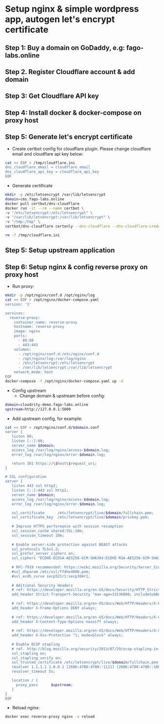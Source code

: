 # Setup nginx & simple wordpress app, autogen let's encrypt certificate

## Step 1: Buy a domain on GoDaddy, e.g: fago-labs.online
## Step 2. Register Cloudflare account & add domain
## Step 3: Get Cloudflare API key 
## Step 4: Install docker & docker-compose on proxy host

## Step 5: Generate let's encrypt certificate
- Create certbot config for cloudflare plugin. Please change cloudflare email and cloudflare api key below: 

```sh
cat << EOF > /tmp/cloudflare.ini
dns_cloudflare_email = cloudflare_email
dns_cloudflare_api_key = cloudflare_api_key
EOF
```

- Generate certificate

```sh
mkdir -p /etc/letsencrypt /var/lib/letsencrypt
domain=cms.fago-labs.online
docker pull certbot/dns-cloudflare
docker run -it --rm --name certbot \
-v "/etc/letsencrypt:/etc/letsencrypt" \
-v "/var/lib/letsencrypt:/var/lib/letsencrypt" \
-v "/tmp:/tmp" \
certbot/dns-cloudflare certonly --dns-cloudflare --dns-cloudflare-credentials /tmp/cloudflare.ini -d $domain

rm -f /tmp/cloudflare.ini
```

## Step 5: Setup upstream application
## Step 6: Setup nginx & config reverse proxy on proxy host

- Run proxy:

```sh
mkdir -p /opt/nginx/conf.d /opt/nginx/log
cat << EOF > /opt/nginx/docker-compose.yaml
version: '3'

services:
  reverse-proxy:
    container_name: reverse-proxy
    hostname: reverse-proxy
    image: nginx
    ports:
      - 80:80
      - 443:443
    volumes:
      - /opt/nginx/conf.d:/etc/nginx/conf.d
      - /opt/nginx/log:/var/log/nginx
      - /etc/letsencrypt:/etc/letsencrypt
      - /var/lib/letsencrypt:/var/lib/letsencrypt
    network_mode: host
EOF
docker-compose -f /opt/nginx/docker-compose.yaml up -d
```

- Config upstream
  - Change domain & upstream before config:
```sh
domain=cloudrity-demo.fago-labs.online
upstream=http://127.0.0.1:5000
```
  - Add upstream config, for example:
```sh
cat << EOF > /opt/nginx/conf.d/$domain.conf
server {
   listen 80;
   listen [::]:80; 	
   server_name $domain;
   access_log /var/log/nginx/access-$domain.log;
   error_log /var/log/nginx/error-$domain.log;

   return 301 https://\$host\$request_uri;
}

# SSL configuration
server {
   listen 443 ssl http2;
   listen [::]:443 ssl http2; 	
   server_name $domain;
   access_log /var/log/nginx/access-$domain.log;
   error_log /var/log/nginx/error-$domain.log;

   ssl_certificate      /etc/letsencrypt/live/$domain/fullchain.pem;
   ssl_certificate_key  /etc/letsencrypt/live/$domain/privkey.pem;
   
   # Improve HTTPS performance with session resumption
   ssl_session_cache shared:SSL:10m;
   ssl_session_timeout 10m;
   
   # Enable server-side protection against BEAST attacks
   ssl_protocols TLSv1.2;
   ssl_prefer_server_ciphers on;
   ssl_ciphers "ECDHE-ECDSA-AES256-GCM-SHA384:ECDHE-RSA-AES256-GCM-SHA384:ECDHE-ECDSA-CHACHA20-POLY1305:ECDHE-RSA-CHACHA20-POLY1305:ECDHE-ECDSA-AES256-SHA384:ECDHE-RSA-AES256-SHA384";
   	
   # RFC-7919 recommended: https://wiki.mozilla.org/Security/Server_Side_TLS#ffdhe4096
   #ssl_dhparam /etc/ssl/ffdhe4096.pem;
   #ssl_ecdh_curve secp521r1:secp384r1;
   
   # Aditional Security Headers
   # ref: https://developer.mozilla.org/en-US/docs/Security/HTTP_Strict_Transport_Security
   add_header Strict-Transport-Security "max-age=31536000; includeSubDomains";
   
   # ref: https://developer.mozilla.org/en-US/docs/Web/HTTP/Headers/X-Frame-Options
   add_header X-Frame-Options DENY always;
   
   # ref: https://developer.mozilla.org/en-US/docs/Web/HTTP/Headers/X-Content-Type-Options
   add_header X-Content-Type-Options nosniff always;
   
   # ref: https://developer.mozilla.org/en-US/docs/Web/HTTP/Headers/X-XSS-Protection
   add_header X-Xss-Protection "1; mode=block" always;
   
   # Enable OCSP stapling 
   # ref. http://blog.mozilla.org/security/2013/07/29/ocsp-stapling-in-firefox
   ssl_stapling on;
   ssl_stapling_verify on;
   ssl_trusted_certificate /etc/letsencrypt/live/$domain/fullchain.pem;
   resolver 1.1.1.1 1.0.0.1 [2606:4700:4700::1111] [2606:4700:4700::1001] valid=300s; # Cloudflare
   resolver_timeout 5s;

   location / {
     proxy_pass      $upstream;
   }
}
EOF
```

- Reload nginx:

```sh
docker exec reverse-proxy nginx -s reload
```
